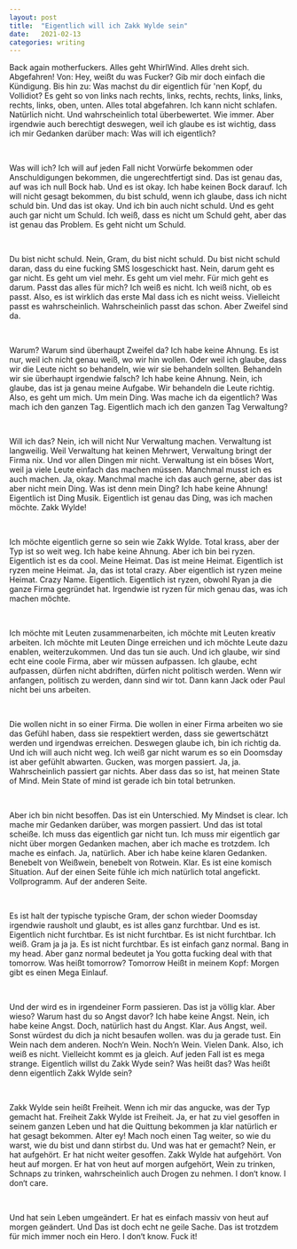 ```yaml
---
layout: post
title:  "Eigentlich will ich Zakk Wylde sein"
date:   2021-02-13 
categories: writing
---
```


<p>Back again motherfuckers. Alles geht WhirlWind. Alles dreht sich. Abgefahren! Von: Hey, weißt du was Fucker? Gib mir doch einfach die Kündigung. Bis hin zu: Was machst du dir eigentlich für 'nen Kopf, du Vollidiot? Es geht so von links nach rechts, links, rechts, rechts, links, links, rechts, links, oben, unten. Alles total abgefahren. Ich kann nicht schlafen. Natürlich nicht. Und wahrscheinlich total überbewertet. Wie immer. Aber irgendwie auch berechtigt deswegen, weil ich glaube es ist wichtig, dass ich mir Gedanken darüber mach: Was will ich eigentlich?</p>
<br />
<p>Was will ich? Ich will auf jeden Fall nicht Vorwürfe bekommen oder Anschuldigungen bekommen, die ungerechtfertigt sind. Das ist genau das, auf was ich null Bock hab. Und es ist okay. Ich habe keinen Bock darauf. Ich will nicht gesagt bekommen, du bist schuld, wenn ich glaube, dass ich nicht schuld bin. Und das ist okay. Und ich bin auch nicht schuld. Und es geht auch gar nicht um Schuld. Ich weiß, dass es nicht um Schuld geht, aber das ist genau das Problem. Es geht nicht um Schuld.</p>
<br />
<p>Du bist nicht schuld. Nein, Gram, du bist nicht schuld. Du bist nicht schuld daran, dass du eine fucking SMS losgeschickt hast. Nein, darum geht es gar nicht. Es geht um viel mehr. Es geht um viel mehr. Für mich geht es darum. Passt das alles für mich? Ich weiß es nicht. Ich weiß nicht, ob es passt. Also, es ist wirklich das erste Mal dass ich es nicht weiss. Vielleicht passt es wahrscheinlich. Wahrscheinlich passt das schon. Aber Zweifel sind da.</p>
<br />
<p>Warum? Warum sind überhaupt Zweifel da? Ich habe keine Ahnung. Es ist nur, weil ich nicht genau weiß, wo wir hin wollen. Oder weil ich glaube, dass wir die Leute nicht so behandeln, wie wir sie behandeln sollten. Behandeln wir sie überhaupt irgendwie falsch? Ich habe keine Ahnung. Nein, ich glaube, das ist ja genau meine Aufgabe. Wir behandeln die Leute richtig. Also, es geht um mich. Um mein Ding. Was mache ich da eigentlich? Was mach ich den ganzen Tag. Eigentlich mach ich den ganzen Tag Verwaltung?</p>
<br />
<p>Will ich das? Nein, ich will nicht Nur Verwaltung machen. Verwaltung ist langweilig. Weil Verwaltung hat keinen Mehrwert, Verwaltung bringt der Firma nix. Und vor allen Dingen mir nicht. Verwaltung ist ein böses Wort, weil ja viele Leute einfach das machen müssen. Manchmal musst ich es auch machen. Ja, okay. Manchmal mache ich das auch gerne, aber das ist aber nicht mein Ding. Was ist denn mein Ding? Ich habe keine Ahnung! Eigentlich ist Ding Musik. Eigentlich ist genau das Ding, was ich machen möchte. Zakk Wylde!</p>
<br />
<p>Ich möchte eigentlich gerne so sein wie Zakk Wylde. Total krass, aber der Typ ist so weit weg. Ich habe keine Ahnung. Aber ich bin bei ryzen. Eigentlich ist es da cool. Meine Heimat. Das ist meine Heimat. Eigentlich ist ryzen meine Heimat. Ja, das ist total crazy. Aber eigentlich ist ryzen meine Heimat. Crazy Name. Eigentlich. Eigentlich ist ryzen, obwohl Ryan ja die ganze Firma gegründet hat. Irgendwie ist ryzen für mich genau das, was ich machen möchte.</p>
<br />
<p>Ich möchte mit Leuten zusammenarbeiten, ich möchte mit Leuten kreativ arbeiten. Ich möchte mit Leuten Dinge erreichen und ich möchte Leute dazu enablen, weiterzukommen. Und das tun sie auch. Und ich glaube, wir sind echt eine coole Firma, aber wir müssen aufpassen. Ich glaube, echt aufpassen, dürfen nicht abdriften, dürfen nicht politisch werden. Wenn wir anfangen, politisch zu werden, dann sind wir tot. Dann kann Jack oder Paul nicht bei uns arbeiten.</p>
<br />
<p>Die wollen nicht in so einer Firma. Die wollen in einer Firma arbeiten wo sie das Gefühl haben, dass sie respektiert werden, dass sie gewertschätzt werden und irgendwas erreichen. Deswegen glaube ich, bin ich richtig da. Und ich will auch nicht weg. Ich weiß gar nicht warum es so ein Doomsday ist aber gefühlt abwarten. Gucken, was morgen passiert. Ja, ja. Wahrscheinlich passiert gar nichts. Aber dass das so ist, hat meinen State of Mind. Mein State of mind ist gerade ich bin total betrunken.</p>
<br />
<p>Aber ich bin nicht besoffen. Das ist ein Unterschied. My Mindset is clear. Ich mache mir Gedanken darüber, was morgen passiert. Und das ist total scheiße. Ich muss das eigentlich gar nicht tun. Ich muss mir eigentlich gar nicht über morgen Gedanken machen, aber ich mache es trotzdem. Ich mache es einfach. Ja, natürlich. Aber ich habe keine klaren Gedanken. Benebelt von Weißwein, benebelt von Rotwein. Klar. Es ist eine komisch Situation. Auf der einen Seite fühle ich mich natürlich total angefickt. Vollprogramm. Auf der anderen Seite.</p>
<br />
<p>Es ist halt der typische typische Gram, der schon wieder Doomsday irgendwie rausholt und glaubt, es ist alles ganz furchtbar. Und es ist. Eigentlich nicht furchtbar. Es ist nicht furchtbar. Es ist nicht furchtbar. Ich weiß. Gram ja ja ja. Es ist nicht furchtbar. Es ist einfach ganz normal. Bang in my head. Aber ganz normal bedeutet ja You gotta fucking deal with that tomorrow. Was heißt tomorrow? Tomorrow Heißt in meinem Kopf: Morgen gibt es einen Mega Einlauf.</p>
<br />
<p>Und der wird es in irgendeiner Form passieren. Das ist ja völlig klar. Aber wieso? Warum hast du so Angst davor? Ich habe keine Angst. Nein, ich habe keine Angst. Doch, natürlich hast du Angst. Klar. Aus Angst, weil. Sonst würdest du dich ja nicht besaufen wollen. was du ja gerade tust. Ein Wein nach dem anderen. Noch‘n Wein. Noch’n Wein. Vielen Dank. Also, ich weiß es nicht. Vielleicht kommt es ja gleich. Auf jeden Fall ist es mega strange. Eigentlich willst du Zakk Wyde sein? Was heißt das? Was heißt denn eigentlich Zakk Wylde sein?</p>
<br />
<p>Zakk Wylde sein heißt Freiheit. Wenn ich mir das angucke, was der Typ gemacht hat. Freiheit Zakk Wylde ist Freiheit. Ja, er hat zu viel gesoffen in seinem ganzen Leben und hat die Quittung bekommen ja klar natürlich er hat gesagt bekommen. Alter ey! Mach noch einen Tag weiter, so wie du warst, wie du bist und dann stirbst du. Und was hat er gemacht? Nein, er hat aufgehört. Er hat nicht weiter gesoffen. Zakk Wylde hat aufgehört. Von heut auf morgen. Er hat von heut auf morgen aufgehört, Wein zu trinken, Schnaps zu trinken, wahrscheinlich auch Drogen zu nehmen. I don‘t know. I don‘t care.</p>
<br />
<p>Und hat sein Leben umgeändert. Er hat es einfach massiv von heut auf morgen geändert. Und Das ist doch echt ne geile Sache. Das ist trotzdem für mich immer noch ein Hero. I don‘t know. Fuck it!</p>
